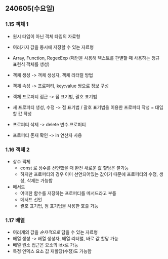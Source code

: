## 240605(수요일)

### 1.15 객체 1

- 원시 타입이 아닌 객체 타입의 자료형
- 여러가지 값을 동시에 저장할 수 있는 자료형
- Array, Function, RegexExp (패턴을 사용해 텍스트를 판별할 때 사용하는 정규 표현식 객체를 생성)

- 객체 생성 -> 객체 생성자, 객체 리터럴 방법
- 객체 속성 -> 프로퍼티, key:value 쌍으로 정보 구성
- 객체 프로퍼티 접근 -> 점 표기법, 괄호 표기법
- 새 프로퍼티 생성, 수정 -> 점 표기법 / 괄호 표기법을 이용한 프로퍼티 작성 = 대입할 값 작성
- 프로퍼티 삭제 -> delete 변수.프로퍼티
- 프로퍼티 존재 확인 -> in 연산자 사용

### 1.16 객체 2

- 상수 객체
  - const 로 상수를 선언했을 때 완전 새로운 값 할당은 불가능
  - 하지만 프로퍼티의 경우 이미 선언되어있는 값이기 때문에 프로퍼티의 수정, 생성, 삭제는 가능함
- 메서드
  - 어떠한 함수를 저장하는 프로퍼티를 메서드라고 부름
  - 메서드 선언
  - 괄호 표기법, 점 표기법을 사용한 호출 가능


### 1.17 배열

- 여러개의 값을 *순차적으로* 담을 수 있는 자료형
- 배열 생성 -> 배열 생성자, 배열 리터럴, 바로 값 할당 가능
- 배열 원소 접근은 요소의 idx로 가능
- 특정 인덱스 요소 값 재할당(수정)도 가능함
